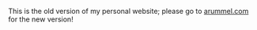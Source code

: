 This is the old version of my personal website; please go to [arummel.com](https://www.arummel.com) for the new version!

